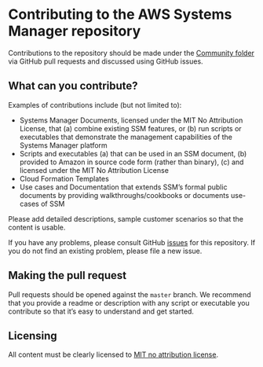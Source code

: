 # Contributing to the AWS Systems Manager repository
Contributions to the repository should be made under the [Community folder](https://github.com/awslabs/amazon-ssm/tree/master/Community) via GitHub pull requests and discussed using GitHub issues.

## What can you contribute?
Examples of contributions include (but not limited to):

* Systems Manager Documents, licensed under the MIT No Attribution License, that (a) combine existing SSM features,  or (b) run scripts or executables that demonstrate the management capabilities of the Systems Manager platform
* Scripts and executables (a) that can be used in an SSM document, (b) provided to Amazon in source code form (rather than binary), (c) and licensed under the MIT No Attribution License
* Cloud Formation Templates
* Use cases and Documentation that extends SSM’s formal public documents by providing walkthroughs/cookbooks or documents use-cases of SSM

Please add detailed descriptions, sample customer scenarios so that the content is usable.

If you have any problems, please consult GitHub [issues](https://github.com/awslabs/amazon-ssm/issues) for this repository. If you do not find an existing problem, please file a new issue.

## Making the pull request
Pull requests should be opened against the `master` branch. We recommend that you provide a readme or description with any script or executable you contribute so that it’s easy to understand and get started.

## Licensing
All content must be clearly licensed to [MIT no attribution license](https://github.com/awslabs/amazon-ssm/blob/master/LICENSE).
